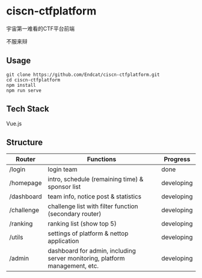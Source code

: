 # ciscn-ctfplatform

宇宙第一难看的CTF平台前端

不服来辩

## Usage
```
git clone https://github.com/Endcat/ciscn-ctfplatform.git
cd ciscn-ctfplatform
npm install
npm run serve
```

## Tech Stack
Vue.js

## Structure
| Router | Functions | Progress |
|---|---|---|
| /login | login team | done |
| /homepage  | intro, schedule (remaining time) & sponsor list  | developing  |
| /dashboard  | team info, notice post & statistics  | developing  |
| /challenge  | challenge list with filter function (secondary router)  | developing  |
| /ranking  | ranking list (show top 5)  | developing  |
| /utils  | settings of platform & nettop application  | developing  |
| /admin  | dashboard for admin, including server monitoring, platform management, etc.  | developing  |

